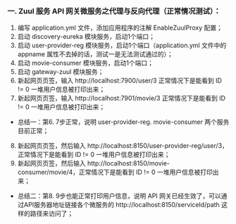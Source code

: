 ### 一. Zuul 服务 API 网关微服务之代理与反向代理（正常情况测试）：

 1. 编写 application.yml 文件，添加应用程序的注解 EnableZuulProxy 配置；
 2. 启动 discovery-eureka 模块服务，启动1个端口；
 3. 启动 user-provider-reg 模块服务，启动1个端口（application.yml 文件中的 appname 属性不去掉的话，测试一是无法测试通过的）；
 4. 启动 movie-consumer 模块服务，启动1个端口；
 5. 启动 gateway-zuul 模块服务；
 6. 新起网页页签，输入 http://localhost:7900/user/3 正常情况下是能看到 ID != 0 一堆用户信息被打印出来；
 7. 新起网页页签，输入 http://localhost:7901/movie/3 正常情况下是能看到 ID != 0 一堆用户信息被打印出来；
 * 总结一：第6. 7步正常，说明 user-provider-reg. movie-consumer 两个服务目前正常；
 8. 新起网页页签，然后输入 http://localhost:8150/user-provider-reg/user/3，正常情况下是能看到 ID != 0 一堆用户信息被打印出来；
 9. 新起网页页签，然后输入 http://localhost:8150/movie-consumer/movie/4，正常情况下是能看到 ID != 0 一堆用户信息被打印出来；
 * 总结二：第8. 9步也能正常打印用户信息，说明 API 网关已经生效了，可以通过API服务器地址链接各个微服务的 http://localhost:8150/serviceId/path 这样的路径来访问了；
 